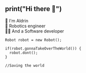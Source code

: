 ## print("Hi there 👋")


🚀 I'm Aldrin <br>
🤖 Robotics engineer <br>
🧑‍💻 And a Software developer <br>

```
Robot robot = new Robot();

if(robot.gonnaTakeOverTheWorld()) {
  robot.dont();
}

//Saving the world

```
<!--
**guy1998/guy1998** is a ✨ _special_ ✨ repository because its `README.md` (this file) appears on your GitHub profile.

Here are some ideas to get you started:

- 🔭 I’m currently working on ...
- 🌱 I’m currently learning ...
- 👯 I’m looking to collaborate on ...
- 🤔 I’m looking for help with ...
- 💬 Ask me about ...
- 📫 How to reach me: ...
- 😄 Pronouns: ...
- ⚡ Fun fact: ...
-->

